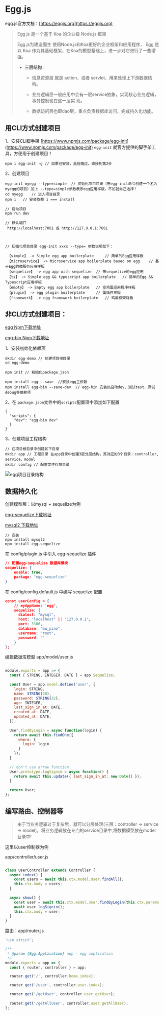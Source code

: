 # Egg.js

egg.js官方文档：[https://eggjs.org](https://eggjs.org)

> Egg.js 是一个基于 Koa 的企业级 Node.js 框架 
>
> Egg.js为建造而生 使用Node.js和Koa更好的企业框架和应用程序， Egg 是以 Koa 作为其基础框架，在Koa的模型基础上，进一步对它进行了一些增强。
>
> + **三层结构**：
>
>   - 信息资源层 就是 action，或者 servlet，⽤来处理上下游数据结构。 
>
>   - 业务逻辑层⼀般应⽤中会有⼀层service抽象，实现核⼼业务逻辑，事务控制也在这⼀层实 现。 
>   - 数据访问层也即dao层，重点负责数据库访问，完成持久化功能。



## 用CLI方式创建项目

1、安装CLI脚手架  [https://www.npmjs.com/package/egg-init](https://www.npmjs.com/package/egg-init)   `egg-init` 就官方提供的脚手架工具，方便用于创建项目！

```shell
npm i egg-init -g // 如果已安装，此处略过，直接到第2步
```

2、创建项目

```shell
egg-init myegg --type=simple  // 初始化项目目录（用egg-init命令创建一个名为myegg的项目）加上 --type=simple参数表示egg应用样板，不加就自己选择！
cd myegg	// 进入项目目录
npm i 	// 安装依赖 i === install

// 启动项⽬
npm run dev

// 默认端口
 http://localhost:7001 或 http://127.0.0.1:7001
 
 
 
// 初始化项目目录 egg-init xxxx --type= 参数说明如下：
 
 【simple】 -> Simple egg app boilerplate 	// 简单的Egg应用样板
 【microservice】 -> Microservice app boilerplate based on egg 	// 基于Egg的微服务应用样板
 【sequelize】 -> egg app with sequelize 	// 带sequelize的egg应用
 【ts】 -> Simple egg && typescript app boilerplate 	// 简单的Egg && Typescript应用样板
 【empty】 -> Empty egg app boilerplate 	// 空鸡蛋应用程序样板
 【plugin】 -> egg plugin boilerplate 	// 蛋插件样板
 【framework】 -> egg framework boilerplate 	// 鸡蛋框架样板

```





## 非CLI方式创建项目：

[egg Npm下载地址](https://www.npmjs.com/package/egg)

[egg-bin Npm下载地址](https://www.npmjs.com/package/egg-bin)

1、安装初始化依赖项

```shell
mkdir egg-demo // 创建项目根目录
cd egg-demo

npm init // 初始化package.json

npm install egg --save	//安装egg主依赖
npm install egg-bin --save-dev	// egg-bin 安装热启动dev、测试test、调试debug等依赖项
```

2、在 `package.json`文件中的`scripts`配置项中添加如下配置

```shell
{
  "scripts": {
    "dev": "egg-bin dev"
  }
}
```

3、创建项目工程结构

```shell
// 在项目根目录中创建如下目录
mkdir app // 工程目录 在app目录中创建3层分层结构，其对应的3个目录：controller, service，model
mkdir config // 配置文件存放目录
```

![egg项目目录结构](D:\node\Node.js\Egg\egg.js目录结构.png)

## 数据持久化

创建模型层：以mysql + sequelize为例

[egg-sequelize下载地址](https://www.npmjs.com/package/egg-sequelize)

[mysql2 下载地址](https://www.npmjs.com/package/mysql2)

```shell
// 安装
npm install mysql2
npm install egg-sequelize
```

在 config/plugin.js 中引⼊ egg-sequelize 插件

```json
// 配置egg-sequelize 数据库模块
sequelize: {
    enable: true,
    package: "egg-sequelize"
}
```

在 config/config.default.js 中编写 sequelize 配置

```json
const userConfig = {
    // myAppName: 'egg',
    sequelize: {
      dialect: "mysql",
      host: "localhost" || "127.0.0.1",
      port: 3306,
      database: "mu_piao",
      username: "root",
      password: ""
    }
};
```

编辑数据库模型 app/model/user.js

```js

module.exports = app => {
  const { STRING, INTEGER, DATE } = app.Sequelize;
 
  const User = app.model.define('user', {
    login: STRING,
    name: STRING(30),
    password: STRING(32),
    age: INTEGER,
    last_sign_in_at: DATE,
    created_at: DATE,
    updated_at: DATE,
  });
 
  User.findByLogin = async function(login) {
    return await this.findOne({
      where: {
        login: login
      }
    });
  }
 
  // don't use arraw function
  User.prototype.logSignin = async function() {
    return await this.update({ last_sign_in_at: new Date() });
  }
 
  return User;
};
```



## 编写路由、控制器等

> 由于当业务逻辑过于复杂后，就可以分层处理(三层：controller -> service -> model)，将业务逻辑放在专门的service目录中,将数据模型放在model目录中!

这里以user控制器为例 

app/controller/user.js

```js

class UserController extends Controller {
  async index() {
    const users = await this.ctx.model.User.findAll();
    this.ctx.body = users;
  }
 
  async show() {
    const user = await this.ctx.model.User.findByLogin(this.ctx.params.login);
    await user.logSignin();
    this.ctx.body = user;
  }
}
```

路由：app/router.js

```js
'use strict';

/**
 * @param {Egg.Application} app - egg application
 */
module.exports = app => {
  const { router, controller } = app;

  router.get('/', controller.home.index);

  router.get('/user', controller.user.index);

  router.get('/getUser', controller.user.getUser);
  
  router.get('/getAllUser', controller.user.getAllUser);
};

```

